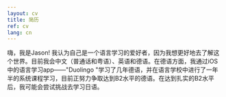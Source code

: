```yaml
---
layout: cv
title: 简历
ref: cv
lang: cn
---
```

嗨，我是Jason! 我认为自己是一个语言学习的爱好者，因为我想更好地去了解这个世界。目前我会中文（普通话和粤语）、英语和德语。在德语方面，我通过iOS中的语言学习app——"Duolingo "学习了几年德语，并在语言学校中进行了一年半的系统课程学习，目前正努力争取达到B2水平的德语。在达到扎实的B2水平后，我可能会尝试挑战去学习日语。

